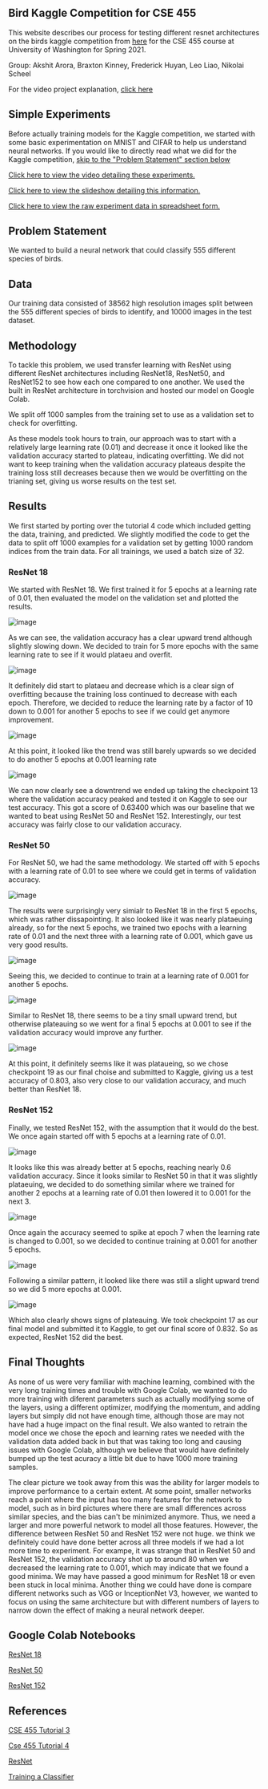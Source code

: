## Bird Kaggle Competition for CSE 455

This website describes our process for testing different resnet architectures on the birds kaggle competition from [here](https://www.kaggle.com/c/birds21sp) for the CSE 455 course at University of Washington for Spring 2021.

Group: Akshit Arora, Braxton Kinney, Frederick Huyan, Leo Liao, Nikolai Scheel

For the video project explanation, [click here](https://drive.google.com/file/d/1jbVxttSRtALSgXeP8SEECBCyfPE1Yscu/view?usp=sharing)

## Simple Experiments

Before actually training models for the Kaggle competition, we started with some basic experimentation on MNIST and CIFAR to help us understand neural networks. If you would like to directly read what we did for the Kaggle competition, [skip to the "Problem Statement" section below](#Problem-Statement)

[Click here to view the video detailing these experiments.](https://drive.google.com/file/d/1ejyFTdBus_HcdmKOVBltC2XFb7Lr0fPX/view?usp=sharing)

[Click here to view the slideshow detailing this information.](https://docs.google.com/presentation/d/1N51GK0HlqaiIMy8HTi-qnWjPuc3_tfQDKLEJMtLP91U/edit?usp=sharing)

[Click here to view the raw experiment data in spreadsheet form.](https://docs.google.com/spreadsheets/d/1_hWArK0Wu42o0rZcaaQJxyeBj_8Es8VpY7yecR936ag/edit?usp=sharing)

## Problem Statement

We wanted to build a neural network that could classify 555 different species of birds. 

## Data

Our training data consisted of 38562 high resolution images split between the 555 different species of birds to identify, and 10000 images in the test dataset.  

## Methodology

To tackle this problem, we used transfer learning with ResNet using different ResNet architectures including ResNet18, ResNet50, and ResNet152 to see how each one compared to one another. We used the built in ResNet architecture in torchvision and hosted our model on Google Colab. 

We split off 1000 samples from the training set to use as a validation set to check for overfitting. 

As these models took hours to train, our approach was to start with a relatively large learning rate (0.01) and decrease it once it looked like the validation accuracy started to plateau, indicating overfitting. We did not want to keep training when the validation accuracy plateaus despite the training loss still decreases because then we would be overfitting on the trianing set, giving us worse results on the test set. 

## Results

We first started by porting over the tutorial 4 code which included getting the data, training, and predicted. We slightly modified the code to get the data to split off 1000 examples for a validation set by getting 1000 random indices from the train data. For all trainings, we used a batch size of 32.

### ResNet 18

We started with ResNet 18. We first trained it for 5 epochs at a learning rate of 0.01, then evaluated the model on the validation set and plotted the results.

![image](https://user-images.githubusercontent.com/30280125/121585130-14e34880-c9e7-11eb-90e8-f2863fa5c5d1.png)

As we can see, the validation accuracy has a clear upward trend although slightly slowing down. We decided to train for 5 more epochs with the same learning rate to see if it would plataeu and overfit.

![image](https://user-images.githubusercontent.com/30280125/121585545-90dd9080-c9e7-11eb-9847-b11e890ad40a.png)

It definitely did start to plataeu and decrease which is a clear sign of overfitting because the training loss continued to decrease with each epoch. Therefore, we decided to reduce the learning rate by a factor of 10 down to 0.001 for another 5 epochs to see if we could get anymore improvement. 

![image](https://user-images.githubusercontent.com/30280125/121585736-c2565c00-c9e7-11eb-8061-b30c58e484b5.png)

At this point, it looked like the trend was still barely upwards so we decided to do another 5 epochs at 0.001 learning rate

![image](https://user-images.githubusercontent.com/30280125/121585830-e154ee00-c9e7-11eb-946f-c8189004272a.png)

We can now clearly see a downtrend we ended up taking the checkpoint 13 where the validation accuracy peaked and tested it on Kaggle to see our test accuracy. This got a score of 0.63400 which was our baseline that we wanted to beat using ResNet 50 and ResNet 152. Interestingly, our test accuracy was fairly close to our validation accuracy. 

### ResNet 50

For ResNet 50, we had the same methodology. We started off with 5 epochs with a learning rate of 0.01 to see where we could get in terms of validation accuracy. 

![image](https://user-images.githubusercontent.com/30280125/121586721-d0f14300-c9e8-11eb-9cc8-6568601653ca.png)

The results were surprisingly very simialr to ResNet 18 in the first 5 epochs, which was rather dissapointing. It also looked like it was nearly plataeuing already, so for the next 5 epochs, we trained two epochs with a learning rate of 0.01 and the next three with a learning rate of 0.001, which gave us very good results.

![image](https://user-images.githubusercontent.com/30280125/121586997-2cbbcc00-c9e9-11eb-90b0-1a13b265f612.png)

Seeing this, we decided to continue to train at a learning rate of 0.001 for another 5 epochs.

![image](https://user-images.githubusercontent.com/30280125/121587113-49580400-c9e9-11eb-894a-2be51ee2c5e4.png)

Similar to ResNet 18, there seems to be a tiny small upward trend, but otherwise plateauing so we went for a final 5 epochs at 0.001 to see if the validation accuracy would improve any further. 

![image](https://user-images.githubusercontent.com/30280125/121587225-67256900-c9e9-11eb-9af7-3a0733f79014.png)

At this point, it definitely seems like it was plataueing, so we chose checkpoint 19 as our final choise and submitted to Kaggle, giving us a test accuracy of 0.803, also very close to our validation accuracy, and much better than ResNet 18.

### ResNet 152

Finally, we tested ResNet 152, with the assumption that it would do the best. We once again started off with 5 epochs at a learning rate of 0.01.

![image](https://user-images.githubusercontent.com/30280125/121587412-a05dd900-c9e9-11eb-911c-28fde1dc1305.png)

It looks like this was already better at 5 epochs, reaching nearly 0.6 validation accuracy. Since it looks similar to ResNet 50 in that it was slightly plataeuing, we decided to do something similar where we trained for another 2 epochs at a learning rate of 0.01 then lowered it to 0.001 for the next 3.

![image](https://user-images.githubusercontent.com/30280125/121591413-51667280-c9ee-11eb-8e32-e4ce84922d08.png)

Once again the accuracy seemed to spike at epoch 7 when the learning rate is changed to 0.001, so we decided to continue training at 0.001 for another 5 epochs.

![image](https://user-images.githubusercontent.com/30280125/121592082-1b75be00-c9ef-11eb-9fcd-435a622a966e.png)

Following a similar pattern, it looked like there was still a slight upward trend so we did 5 more epochs at 0.001.

![image](https://user-images.githubusercontent.com/30280125/121592231-46f8a880-c9ef-11eb-89f5-759bece75a3e.png)

Which also clearly shows signs of plateauing. We took checkpoint 17 as our final model and submitted it to Kaggle, to get our final score of 0.832. So as expected, ResNet 152 did the best.

## Final Thoughts

As none of us were very familiar with machine learning, combined with the very long training times and trouble with Google Colab, we wanted to do more training with diferent parameters such as actually modifying some of the layers, using a different optimizer, modifying the momentum, and adding layers but simply did not have enough time, although those are may not have had a huge impact on the final result. We also wanted to retrain the model once we chose the epoch and learning rates we needed with the validation data added back in but that was taking too long and causing issues with Google Colab, although we believe that would have definitely bumped up the test acuracy a little bit due to have 1000 more training samples. 

The clear picture we took away from this was the ability for larger models to improve performance to a certain extent. At some point, smaller networks reach a point where the input has too many features for the network to model, such as in bird pictures where there are small differences across similar species, and the bias can't be minimized anymore. Thus, we need a larger and more powerful network to model all those features. However, the difference between ResNet 50 and ResNet 152 were not huge. we think we definitely could have done better across all three models if we had a lot more time to experiment. For exampe, it was strange that in ResNet 50 and ResNet 152, the validation accuracy shot up to around 80 when we decreased the learning rate to 0.001, which may indicate that we found a good minima. We may have passed a good minimum for ResNet 18 or even been stuck in local minima. Another thing we could have done is compare different networks such as VGG or InceptionNet V3, however, we wanted to focus on using the same architecture but with different numbers of layers to narrow down the effect of making a neural network deeper. 


## Google Colab Notebooks

[ResNet 18](https://colab.research.google.com/drive/18vP0-6dcLXze9VGNS6pTGcW3ZJIux6FQ?usp=sharing)

[ResNet 50](https://colab.research.google.com/drive/13eX8QM6MuxEXXn8FQTLQcfumRopswTni?usp=sharing)

[ResNet 152](https://colab.research.google.com/drive/1q1buEiXvxgRqeBKwVrtbR2FCnOFZPwp0?usp=sharing)

## References

[CSE 455 Tutorial 3](https://colab.research.google.com/drive/1EBz4feoaUvz-o_yeMI27LEQBkvrXNc_4#scrollTo=X7IHgrsqd-W0)

[Cse 455 Tutorial 4](https://colab.research.google.com/drive/1kHo8VT-onDxbtS3FM77VImG35h_K_Lav#scrollTo=yRzPDiVzsyGz)

[ResNet](https://pytorch.org/hub/pytorch_vision_resnet/)

[Training a Classifier](https://pytorch.org/tutorials/beginner/blitz/cifar10_tutorial.html)
